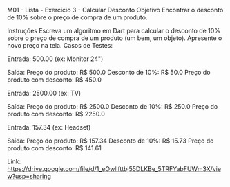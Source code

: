 M01 - Lista - Exercício 3 - Calcular Desconto
Objetivo
Encontrar o desconto de 10% sobre o preço de compra de um produto.

Instruções
Escreva um algoritmo em Dart para calcular o desconto de 10% sobre o preço de compra de um produto (um bem, um objeto).
Apresente o novo preço na tela.
Casos de Testes:

Entrada:
  500.00 (ex: Monitor 24")

Saída:
  Preço do produto: R$ 500.0
  Desconto de 10%: R$ 50.0
  Preço do produto com desconto: R$ 450.0

Entrada:
  2500.00 (ex: TV)

Saída:
  Preço do produto: R$ 2500.0
  Desconto de 10%: R$ 250.0
  Preço do produto com desconto: R$ 2250.0

Entrada:
  157.34 (ex: Headset)

Saída:
  Preço do produto: R$ 157.34
  Desconto de 10%: R$ 15.73
  Preço do produto com desconto: R$ 141.61
  
Link: https://drive.google.com/file/d/1_eOwllfttbj55DLKBe_5TRFYabFUWm3X/view?usp=sharing